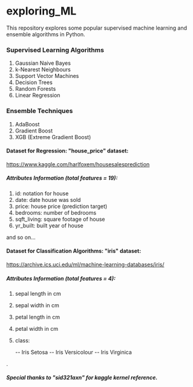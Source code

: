 # exploring_ML
This repository explores some popular supervised machine learning and ensemble algorithms in Python.

### Supervised Learning Algorithms
1. Gaussian Naive Bayes
2. k-Nearest Neighbours 
3. Support Vector Machines
4. Decision Trees
5. Random Forests
6. Linear Regression

### Ensemble Techniques
1. AdaBoost
2. Gradient Boost
3. XGB (Extreme Gradient Boost)


#### Dataset for Regression: "house_price" dataset:
https://www.kaggle.com/harlfoxem/housesalesprediction

##### Attributes Information (total features = 19):
   1. id: notation for house
   2. date: date house was sold
   3. price: house price (prediction target)
   4. bedrooms: number of bedrooms
   5. sqft_living: square footage of house
   6. yr_built: built year of house
   
   and so on...
   
#### Dataset for Classification Algorithms: "iris" dataset:
https://archive.ics.uci.edu/ml/machine-learning-databases/iris/

##### Attributes Information (total features = 4):
   1. sepal length in cm
   2. sepal width in cm
   3. petal length in cm
   4. petal width in cm
   5. class: 
   
    
      -- Iris Setosa
      -- Iris Versicolour
      -- Iris Virginica
      
.

##### Special thanks to "sid321axn" for kaggle kernel reference.
